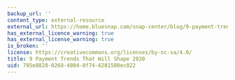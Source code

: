 ```yaml
---
backup_url: ''
content_type: external-resource
external_url: https://home.bluesnap.com/snap-center/blog/9-payment-trends-that-will-shape-2020/
has_external_licence_warning: true
has_external_license_warning: true
is_broken: ''
license: https://creativecommons.org/licenses/by-nc-sa/4.0/
title: 9 Payment Trends That Will Shape 2020
uid: 785e8828-0268-4804-8f74-6281500ec022
---
```

